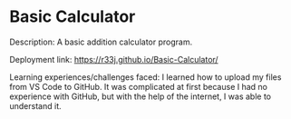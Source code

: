 # Basic Calculator
Description: A basic addition calculator program.

Deployment link:  https://r33j.github.io/Basic-Calculator/

Learning experiences/challenges faced: I learned how to upload my files from VS Code to GitHub. It was complicated at first because I had no experience with GitHub, but with the help of the internet, I was able to understand it.